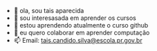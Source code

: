 - 👋 ola, sou tais aparecida
- 👀 sou interesasada em aprender os cursos
- 🌱 estou aprendendo atualmente o curso github
- 💞️ eu quero colaborar em aprender computação
- 📫 Email: tais.candido.silva@escola.pr.gov.br
